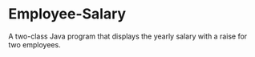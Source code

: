 # Employee-Salary
A two-class Java program that displays the yearly salary with a raise for two employees.
